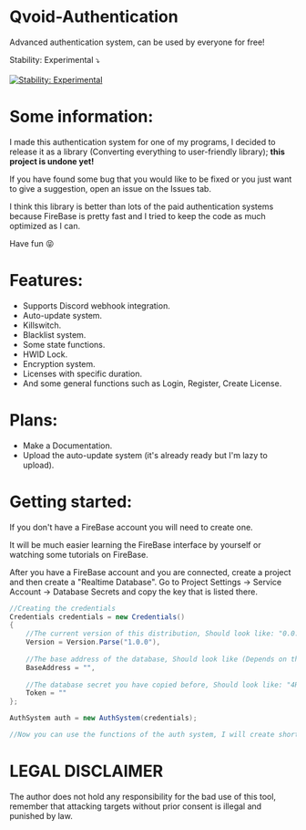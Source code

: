 # Qvoid-Authentication
Advanced authentication system, can be used by everyone for free!

Stability: Experimental ⤵️ <br><br>
[![Stability: Experimental](https://masterminds.github.io/stability/experimental.svg)](https://masterminds.github.io/stability/experimental.html)

# Some information:
I made this authentication system for one of my programs, I decided to release it as a library (Converting everything to user-friendly library); **this project is undone yet!**

If you have found some bug that you would like to be fixed or you just want to give a suggestion, open an issue on the Issues tab.

I think this library is better than lots of the paid authentication systems because FireBase is pretty fast and I tried to keep the code as much optimized as I can.

Have fun 😝

# Features:
* Supports Discord webhook integration.
* Auto-update system.
* Killswitch.
* Blacklist system.
* Some state functions.
* HWID Lock.
* Encryption system.
* Licenses with specific duration.
* And some general functions such as Login, Register, Create License.

# Plans:
* Make a Documentation.
* Upload the auto-update system (it's already ready but I'm lazy to upload).

# Getting started:
If you don't have a FireBase account you will need to create one.

It will be much easier learning the FireBase interface by yourself or watching some tutorials on FireBase. 

After you have a FireBase account and you are connected, create a project and then create a "Realtime Database".
Go to Project Settings -> Service Account -> Database Secrets and copy the key that is listed there.

```cs
//Creating the credentials
Credentials credentials = new Credentials()
{
    //The current version of this distribution, Should look like: "0.0.0"
    Version = Version.Parse("1.0.0"),
    
    //The base address of the database, Should look like (Depends on the country you have chose): "https://test-b572d-default-rtdb.europe-west1.firebasedatabase.app/"
    BaseAddress = "",
    
    //The database secret you have copied before, Should look like: "4RLlgzCxDQ62JmJMzfFpLFruqKfPHmZUFJq4rya4"
    Token = ""
};

AuthSystem auth = new AuthSystem(credentials);

//Now you can use the functions of the auth system, I will create short a documentation later.
```

# LEGAL DISCLAIMER

The author does not hold any responsibility for the bad use of this tool, remember that attacking targets without prior consent is illegal and punished by law.
